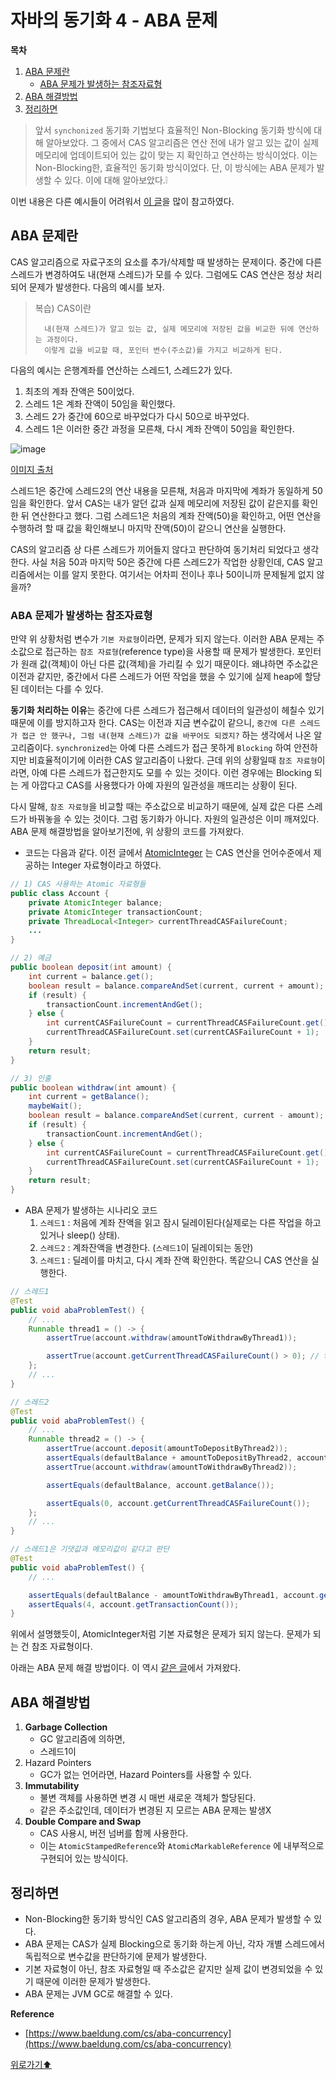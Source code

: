 # 자바의 동기화 4 - ABA 문제

**목차**

1. [ABA 문제란](aba.md#aba-문제란)
   * [ABA 문제가 발생하는 참조자료형](aba.md#aba-문제가-발생하는-참조자료형)
2. [ABA 해결방법](aba.md#aba-해결방법)
3. [정리하면](aba.md#정리하면)

> 앞서 `synchonized` 동기화 기법보다 효율적인 Non-Blocking 동기화 방식에 대해 알아보았다. 그 중에서 CAS 알고리즘은 연산 전에 내가 알고 있는 값이 실제 메모리에 업데이트되어 있는 값이 맞는 지 확인하고 연산하는 방식이었다. 이는 Non-Blocking한, 효율적인 동기화 방식이었다. 단, 이 방식에는 ABA 문제가 발생할 수 있다. 이에 대해 알아보았다.❕

이번 내용은 다른 예시들이 어려워서 [이 글](https://www.baeldung.com/cs/aba-concurrency#4-the-aba-scenario)을 많이 참고하였다.

## ABA 문제란

CAS 알고리즘으로 자료구조의 요소를 추가/삭제할 때 발생하는 문제이다. 중간에 다른 스레드가 변경하여도 내(현재 스레드)가 모를 수 있다. 그럼에도 CAS 연산은 정상 처리되어 문제가 발생한다. 다음의 예시를 보자.

> 복습) CAS이란
>
> ```
>   내(현재 스레드)가 알고 있는 값, 실제 메모리에 저장된 값을 비교한 뒤에 연산하는 과정이다. 
>   이렇게 값을 비교할 때, 포인터 변수(주소값)를 가지고 비교하게 된다.
> ```

다음의 예시는 은행계좌를 연산하는 스레드1, 스레드2가 있다.

1. 최초의 계좌 잔액은 50이었다.
2. 스레드 1은 계좌 잔액이 50임을 확인했다.
3. 스레드 2가 중간에 60으로 바꾸었다가 다시 50으로 바꾸었다.
4. 스레드 1은 이러한 중간 과정을 모른채, 다시 계좌 잔액이 50임을 확인한다.

![image](https://user-images.githubusercontent.com/77563814/188419380-80495ff1-23d3-4833-8efe-3a412b2c239a.png)

[이미지 출처](https://www.baeldung.com/cs/aba-concurrency#4-the-aba-scenario)

스레드1은 중간에 스레드2의 연산 내용을 모른채, 처음과 마지막에 계좌가 동일하게 50임을 확인한다. 앞서 CAS는 내가 알던 값과 실제 메모리에 저장된 값이 같은지를 확인한 뒤 연산한다고 했다. 그럼 스레드1은 처음의 계좌 잔액(50)을 확인하고, 어떤 연산을 수행하려 할 때 값을 확인해보니 마지막 잔액(50)이 같으니 연산을 실행한다.

CAS의 알고리즘 상 다른 스레드가 끼어들지 않다고 판단하여 동기처리 되었다고 생각한다. 사실 처음 50과 마지막 50은 중간에 다른 스레드2가 작업한 상황인데, CAS 알고리즘에서는 이를 알지 못한다. 여기서는 어차피 전이나 후나 50이니까 문제될게 없지 않을까?

### ABA 문제가 발생하는 참조자료형

만약 위 상황처럼 변수가 `기본 자료형`이라면, 문제가 되지 않는다. 이러한 ABA 문제는 주소값으로 접근하는 `참조 자료형`(reference type)을 사용할 때 문제가 발생한다. 포인터가 원래 값(객체)이 아닌 다른 값(객체)을 가리킬 수 있기 때문이다. 왜냐하면 주소값은 이전과 같지만, 중간에서 다른 스레드가 어떤 작업을 했을 수 있기에 실제 heap에 할당된 데이터는 다를 수 있다.

**동기화 처리하는 이유**는 중간에 다른 스레드가 접근해서 데이터의 일관성이 헤칠수 있기 때문에 이를 방지하고자 한다. CAS는 이전과 지금 변수값이 같으니, `중간에 다른 스레드가 접근 안 했구나, 그럼 내(현재 스레드)가 값을 바꾸어도 되겠지?` 하는 생각에서 나온 알고리즘이다. `synchronized`는 아예 다른 스레드가 접근 못하게 `Blocking` 하여 안전하지만 비효율적이기에 이러한 CAS 알고리즘이 나왔다. 근데 위의 상황일때 `참조 자료형`이라면, 아예 다른 스레드가 접근한지도 모를 수 있는 것이다. 이런 경우에는 Blocking 되는 게 아깝다고 CAS를 사용했다가 아예 자원의 일관성을 깨뜨리는 상황이 된다.

다시 말해, `참조 자료형`을 비교할 때는 주소값으로 비교하기 때문에, 실제 값은 다른 스레드가 바꿔놓을 수 있는 것이다. 그럼 동기화가 아니다. 자원의 일관성은 이미 깨져있다. ABA 문제 해결방법을 알아보기전에, 위 상황의 코드를 가져왔다.

* 코드는 다음과 같다. 이전 글에서 [AtomicInteger](https://www.baeldung.com/java-atomic-variables) 는 CAS 연산을 언어수준에서 제공하는 Integer 자료형이라고 하였다.

```java
// 1) CAS 사용하는 Atomic 자료형들
public class Account {
    private AtomicInteger balance;
    private AtomicInteger transactionCount;
    private ThreadLocal<Integer> currentThreadCASFailureCount;
    ...
}

// 2) 예금
public boolean deposit(int amount) {
    int current = balance.get();
    boolean result = balance.compareAndSet(current, current + amount); // 내부적으로 compareAndSwap() 메소드 실행
    if (result) {
        transactionCount.incrementAndGet();
    } else {
        int currentCASFailureCount = currentThreadCASFailureCount.get();
        currentThreadCASFailureCount.set(currentCASFailureCount + 1);
    }
    return result;
}

// 3) 인출
public boolean withdraw(int amount) {
    int current = getBalance();
    maybeWait();
    boolean result = balance.compareAndSet(current, current - amount);
    if (result) {
        transactionCount.incrementAndGet();
    } else {
        int currentCASFailureCount = currentThreadCASFailureCount.get();
        currentThreadCASFailureCount.set(currentCASFailureCount + 1);
    }
    return result;
}
```

* ABA 문제가 발생하는 시나리오 코드
  1. `스레드1` : 처음에 계좌 잔액을 읽고 잠시 딜레이된다(실제로는 다른 작업을 하고 있거나 sleep() 상태).
  2. `스레드2` : 계좌잔액을 변경한다. (`스레드1`이 딜레이되는 동안)
  3. `스레드1` : 딜레이를 마치고, 다시 계좌 잔액 확인한다. 똑같으니 CAS 연산을 실행한다.

```java
// 스레드1
@Test
public void abaProblemTest() {
    // ...
    Runnable thread1 = () -> {
        assertTrue(account.withdraw(amountToWithdrawByThread1));

        assertTrue(account.getCurrentThreadCASFailureCount() > 0); // test will fail!
    };
    // ...
}

// 스레드2
@Test
public void abaProblemTest() {
    // ...
    Runnable thread2 = () -> {
        assertTrue(account.deposit(amountToDepositByThread2));
        assertEquals(defaultBalance + amountToDepositByThread2, account.getBalance());
        assertTrue(account.withdraw(amountToWithdrawByThread2));

        assertEquals(defaultBalance, account.getBalance());

        assertEquals(0, account.getCurrentThreadCASFailureCount());
    };
    // ...
}

// 스레드1은 기댓값과 메모리값이 같다고 판단
@Test
public void abaProblemTest() {
    // ...

    assertEquals(defaultBalance - amountToWithdrawByThread1, account.getBalance());
    assertEquals(4, account.getTransactionCount());
}
```

위에서 설명했듯이, AtomicInteger처럼 기본 자료형은 문제가 되지 않는다. 문제가 되는 건 참조 자료형이다.

아래는 ABA 문제 해결 방법이다. 이 역시 [같은 글](https://www.baeldung.com/cs/aba-concurrency#4-the-aba-scenario)에서 가져왔다.

## ABA 해결방법

1. **Garbage Collection**
   * GC 알고리즘에 의하면,
   * 스레드1이
2. Hazard Pointers
   * GC가 없는 언어라면, Hazard Pointers를 사용할 수 있다.
3. **Immutability**
   * 불변 객체를 사용하면 변경 시 매번 새로운 객체가 할당된다.
   * 같은 주소값인데, 데이터가 변경된 지 모르는 ABA 문제는 발생X
4. **Double Compare and Swap**
   * CAS 사용시, 버전 넘버를 함께 사용한다.
   * 이는 `AtomicStampedReference`와 `AtomicMarkableReference` 에 내부적으로 구현되어 있는 방식이다.

## 정리하면

* Non-Blocking한 동기화 방식인 CAS 알고리즘의 경우, ABA 문제가 발생할 수 있다.
* ABA 문제는 CAS가 실제 Blocking으로 동기화 하는게 아닌, 각자 개별 스레드에서 독립적으로 변수값을 판단하기에 문제가 발생한다.
* 기본 자료형이 아닌, 참조 자료형일 때 주소값은 같지만 실제 값이 변경되었을 수 있기 때문에 이러한 문제가 발생한다.
* ABA 문제는 JVM GC로 해결할 수 있다.

**Reference**

* [https://www.baeldung.com/cs/aba-concurrency](https://www.baeldung.com/cs/aba-concurrency)

[위로가기⬆](aba.md#자바의-동기화-4---aba-문제)
